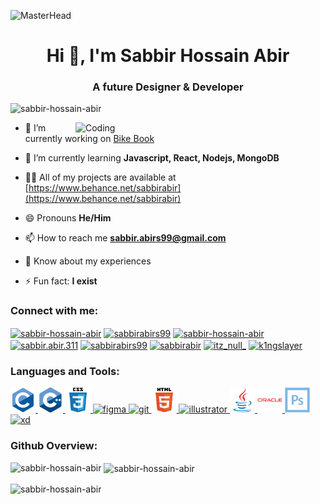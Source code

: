 ![MasterHead](https://media-exp1.licdn.com/dms/image/C5616AQGJhGy_ckfO7A/profile-displaybackgroundimage-shrink_350_1400/0/1593323936160?e=1671062400&v=beta&t=uYjxDRWuGqz2R7U675GWBOfvi8opQJjTz5gteX4Tp8M)
<h1 align="center">Hi 👋, I'm Sabbir Hossain Abir</h1>
<h3 align="center">A future Designer & Developer</h3>

<p align="left"> <img src="https://komarev.com/ghpvc/?username=sabbir-hossain-abir&label=Profile%20views&color=0e75b6&style=flat" alt="sabbir-hossain-abir" /> </p>
<img align="right" alt="Coding" width="400" src="https://i.pinimg.com/originals/54/c9/af/54c9af226721e95539a5cd9592d635bb.gif">

- 🔭 I’m currently working on [Bike Book](https://github.com/sabbir-hossain-abir/BikeBook)

- 🌱 I’m currently learning **Javascript, React, Nodejs, MongoDB**

- 👨‍💻 All of my projects are available at [https://www.behance.net/sabbirabir](https://www.behance.net/sabbirabir)

- 😄 Pronouns **He/Him**

- 📫 How to reach me **sabbir.abirs99@gmail.com**

- 📄 Know about my experiences 

- ⚡ Fun fact: **I exist**

<h3 align="left">Connect with me:</h3>
<p align="left">
<a href="https://dev.to/sabbir-hossain-abir" target="blank"><img align="center" src="https://raw.githubusercontent.com/rahuldkjain/github-profile-readme-generator/master/src/images/icons/Social/devto.svg" alt="sabbir-hossain-abir" height="30" width="40" /></a>
<a href="https://twitter.com/sabbirabirs99" target="blank"><img align="center" src="https://raw.githubusercontent.com/rahuldkjain/github-profile-readme-generator/master/src/images/icons/Social/twitter.svg" alt="sabbirabirs99" height="30" width="40" /></a>
<a href="https://linkedin.com/in/sabbir-hossain-abir" target="blank"><img align="center" src="https://raw.githubusercontent.com/rahuldkjain/github-profile-readme-generator/master/src/images/icons/Social/linked-in-alt.svg" alt="sabbir-hossain-abir" height="30" width="40" /></a>
<a href="https://fb.com/sabbir.abir.311" target="blank"><img align="center" src="https://raw.githubusercontent.com/rahuldkjain/github-profile-readme-generator/master/src/images/icons/Social/facebook.svg" alt="sabbir.abir.311" height="30" width="40" /></a>
<a href="https://dribbble.com/sabbirabirs99" target="blank"><img align="center" src="https://raw.githubusercontent.com/rahuldkjain/github-profile-readme-generator/master/src/images/icons/Social/dribbble.svg" alt="sabbirabirs99" height="30" width="40" /></a>
<a href="https://www.behance.net/sabbirabir" target="blank"><img align="center" src="https://raw.githubusercontent.com/rahuldkjain/github-profile-readme-generator/master/src/images/icons/Social/behance.svg" alt="sabbirabir" height="30" width="40" /></a>
<a href="https://www.hackerrank.com/itz_null_" target="blank"><img align="center" src="https://raw.githubusercontent.com/rahuldkjain/github-profile-readme-generator/master/src/images/icons/Social/hackerrank.svg" alt="itz_null_" height="30" width="40" /></a>
<a href="https://auth.geeksforgeeks.org/user/k1ngslayer" target="blank"><img align="center" src="https://raw.githubusercontent.com/rahuldkjain/github-profile-readme-generator/master/src/images/icons/Social/geeks-for-geeks.svg" alt="k1ngslayer" height="30" width="40" /></a>
</p>

<h3 align="left">Languages and Tools:</h3>
<p align="left"> <a href="https://www.cprogramming.com/" target="_blank" rel="noreferrer"> <img src="https://raw.githubusercontent.com/devicons/devicon/master/icons/c/c-original.svg" alt="c" width="40" height="40"/> </a> <a href="https://www.w3schools.com/cpp/" target="_blank" rel="noreferrer"> <img src="https://raw.githubusercontent.com/devicons/devicon/master/icons/cplusplus/cplusplus-original.svg" alt="cplusplus" width="40" height="40"/> </a> <a href="https://www.w3schools.com/css/" target="_blank" rel="noreferrer"> <img src="https://raw.githubusercontent.com/devicons/devicon/master/icons/css3/css3-original-wordmark.svg" alt="css3" width="40" height="40"/> </a> <a href="https://www.figma.com/" target="_blank" rel="noreferrer"> <img src="https://www.vectorlogo.zone/logos/figma/figma-icon.svg" alt="figma" width="40" height="40"/> </a> <a href="https://git-scm.com/" target="_blank" rel="noreferrer"> <img src="https://www.vectorlogo.zone/logos/git-scm/git-scm-icon.svg" alt="git" width="40" height="40"/> </a> <a href="https://www.w3.org/html/" target="_blank" rel="noreferrer"> <img src="https://raw.githubusercontent.com/devicons/devicon/master/icons/html5/html5-original-wordmark.svg" alt="html5" width="40" height="40"/> </a> <a href="https://www.adobe.com/in/products/illustrator.html" target="_blank" rel="noreferrer"> <img src="https://www.vectorlogo.zone/logos/adobe_illustrator/adobe_illustrator-icon.svg" alt="illustrator" width="40" height="40"/> </a> <a href="https://www.java.com" target="_blank" rel="noreferrer"> <img src="https://raw.githubusercontent.com/devicons/devicon/master/icons/java/java-original.svg" alt="java" width="40" height="40"/> </a> <a href="https://www.oracle.com/" target="_blank" rel="noreferrer"> <img src="https://raw.githubusercontent.com/devicons/devicon/master/icons/oracle/oracle-original.svg" alt="oracle" width="40" height="40"/> </a> <a href="https://www.photoshop.com/en" target="_blank" rel="noreferrer"> <img src="https://raw.githubusercontent.com/devicons/devicon/master/icons/photoshop/photoshop-line.svg" alt="photoshop" width="40" height="40"/> </a> <a href="https://www.adobe.com/products/xd.html" target="_blank" rel="noreferrer"> <img src="https://cdn.worldvectorlogo.com/logos/adobe-xd.svg" alt="xd" width="40" height="40"/> </a> </p>

<h3 align="left">Github Overview:</h3>
<p><img align="left" src="https://github-readme-stats.vercel.app/api/top-langs?username=sabbir-hossain-abir&show_icons=true&locale=en&layout=compact" alt="sabbir-hossain-abir" /></p>

<p>&nbsp;<img align="center" src="https://github-readme-stats.vercel.app/api?username=sabbir-hossain-abir&show_icons=true&locale=en" alt="sabbir-hossain-abir" /></p>
<p><img align="center" src="https://github-readme-streak-stats.herokuapp.com/?user=sabbir-hossain-abir&" alt="sabbir-hossain-abir" /></p>
